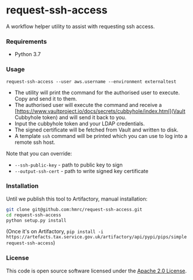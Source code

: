 
# request-ssh-access

A workflow helper utility to assist with requesting ssh access.


### Requirements
- Python 3.7

### Usage
```
request-ssh-access --user aws.username --environment externaltest
```

- The utility will print the command for the authorised user to execute. Copy and send it to them.
- The authorised user will execute the command and receive a [https://www.vaultproject.io/docs/secrets/cubbyhole/index.html](Vault Cubbyhole token) and will send it back to you.
- Input the cubbyhole token and your LDAP credentials. 
- The signed certificate will be fetched from Vault and written to disk.
- A template `ssh` command will be printed which you can use to log into a remote ssh host.

Note that you can override:
- `--ssh-public-key` - path to public key to sign
- `--output-ssh-cert` - path to write signed key certificate


### Installation
Until we publish this tool to Artifactory, manual installation:
```bash
git clone git@github.com:hmrc/request-ssh-access.git
cd request-ssh-access
python setup.py install 
```

(Once it's on Artifactory, `pip install -i https://artefacts.tax.service.gov.uk/artifactory/api/pypi/pips/simple request-ssh-access`)

### License

This code is open source software licensed under the [Apache 2.0 License]("http://www.apache.org/licenses/LICENSE-2.0.html").
